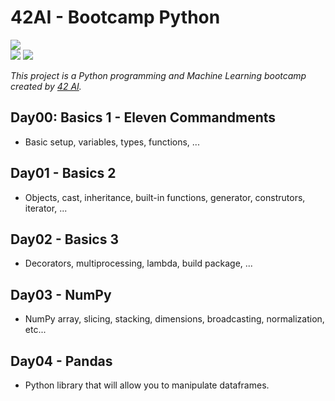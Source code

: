 # 42AI - Bootcamp Python
![](https://img.shields.io/badge/Project-42AI-%23002D62)  
![](https://img.shields.io/badge/Language-Python-yellow)
![](https://img.shields.io/badge/Bootcamp-42FR-blueviolet)

*This project is a Python programming and Machine Learning bootcamp created by [42 AI](https://github.com/42-AI).* 


## Day00: Basics 1 - Eleven Commandments

- Basic setup, variables, types, functions, ...

## Day01 - Basics 2

- Objects, cast, inheritance, built-in functions, generator, construtors, iterator, ...

## Day02 - Basics 3

- Decorators, multiprocessing, lambda, build package, ...

## Day03 - NumPy

- NumPy array, slicing, stacking, dimensions, broadcasting, normalization, etc...

## Day04 - Pandas

- Python library that will allow you to manipulate dataframes.
